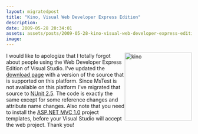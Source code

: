 ```yaml
---
layout: migratedpost
title: "Kino, Visual Web Developer Express Edition"
description:
date: 2009-05-28 20:34:01
assets: assets/posts/2009-05-28-kino-visual-web-developer-express-edition
image: 
---
```


<p><img class="alignright size-full wp-image-329" style="float: right;" title="kino" src="http://litemedia.info/media/Default/Mint/kino.jpg" alt="kino" width="182" height="184" />I would like to apologize that I totally forgot about people using the Web Developer Express Edition of Visual Studio. I've updated the <a href="http://mint.litemedia.se/kino/">download page</a> with a version of the source that is supported on this platform.  Since MsTest is not available on this platform I've migrated that source to <a href="http://www.nunit.org/">NUnit 2.5</a>. The code is exactly the same except for some reference changes and attribute name changes.  Also note that you need to install the <a href="http://www.microsoft.com/downloads/details.aspx?FamilyID=53289097-73ce-43bf-b6a6-35e00103cb4b&displaylang=en">ASP.NET MVC 1.0</a> project templates, before your Visual Studio will accept the web project.  Thank you!</p>
